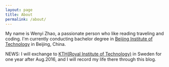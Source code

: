 ```yaml
---
layout: page
title: About
permalink: /about/
---
```


<!--This is the base Jekyll theme. You can find out more info about customizing your Jekyll theme, as well as basic Jekyll usage documentation at [jekyllrb.com](http://jekyllrb.com/)-->
<!---->
<!--You can find the source code for the Jekyll new theme at:-->
<!--{% include icon-github.html username="jglovier" %} /-->
<!--[jekyll-new](https://github.com/jglovier/jekyll-new)-->
<!---->
<!--You can find the source code for Jekyll at-->
<!--{% include icon-github.html username="jekyll" %} /-->
<!--[jekyll](https://github.com/jekyll/jekyll)-->

My name is Wenyi Zhao, a passionate person who like reading traveling and coding. I'm currently conducting bachelor degree in [Beijing Institute of Technology](https://www.bit.edu.cn) in Beijing, China. 
 
NEWS: I will exchange to [KTH(Royal Institute of Technology)](https://www.kth.se/en) in Sweden for one year after Aug.2016, and I will record my life there through this blog.